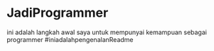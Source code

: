 # JadiProgrammer
ini adalah langkah awal saya untuk mempunyai kemampuan sebagai programmer
#iniadalahpengenalanReadme
